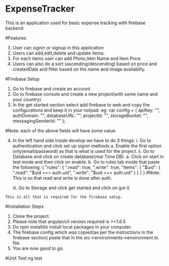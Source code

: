 # ExpenseTracker
This is an application used for basic expense tracking with firebase backend

#Features
1. User can signin or signup in this application
2. Users can add,edit,delete and update items.
3. For each items user can add Photo,Item Name and Item Price.
4. Users can also do a sort (ascending/descending) based on price and createdDate and filter based on the name and image availablity.

#Firebase Setup 
1. Go to firebase and create an account
2. Go to firebase console and create a new project(with some name and your country)
3. In the get started section select add firebase to web and copy the configurations and keep it in your notpad.
    eg:
    var config = {
    apiKey: "",
    authDomain: "",
    databaseURL: "",
    projectId: "",
    storageBucket: "",
    messagingSenderId: ""
  };
  
  #Note: each of the above fields will have some value.
  
  4. In the left hand side inside develop we have to do 3 things:
      i. Go to authentication and click set up signin methods
        a. Enable the first option only(email/password) as that is what is used for the project.
      ii. Go to Database and click on create database(real Time DB).
        a. Click on start in test mode and then click on enable.
        b. Go to rules tab inside that paste the following:
        {
          "rules": {
            ".read": true,
            ".write": true,
              "items": {
               "$uid": {
                 ".read": "$uid === auth.uid",
                 ".write": "$uid === auth.uid"
               }
             }
          }
        }
        #Note: This is so that read and write is done after auth.
        
      iii. Go to Storage and click get started and click on got it.
      
    This is all that is required for the firebase setup.
    
#Installation Steps
1. Clone the project.
2. Please note that angular/cli version required is >=1.6.5
3. Do npm install(to install local packages in your computer.
4. The firebase config which was copied(as per the instructions in the firebase section) paste that in the 
src->environments->environment.ts file.
5. You are now good to go.

#Unit Test
ng test
